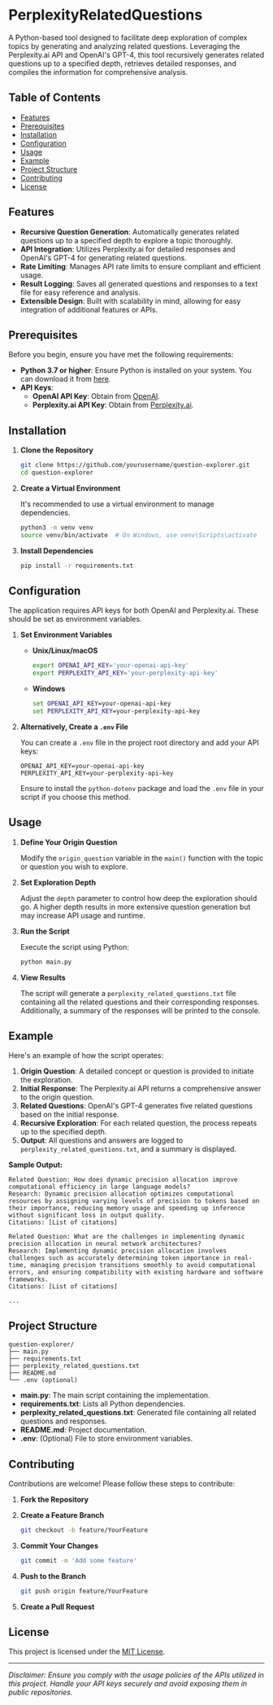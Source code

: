 # PerplexityRelatedQuestions

A Python-based tool designed to facilitate deep exploration of complex topics by generating and analyzing related questions. Leveraging the Perplexity.ai API and OpenAI's GPT-4, this tool recursively generates related questions up to a specified depth, retrieves detailed responses, and compiles the information for comprehensive analysis.

## Table of Contents

- [Features](#features)
- [Prerequisites](#prerequisites)
- [Installation](#installation)
- [Configuration](#configuration)
- [Usage](#usage)
- [Example](#example)
- [Project Structure](#project-structure)
- [Contributing](#contributing)
- [License](#license)

## Features

- **Recursive Question Generation**: Automatically generates related questions up to a specified depth to explore a topic thoroughly.
- **API Integration**: Utilizes Perplexity.ai for detailed responses and OpenAI's GPT-4 for generating related questions.
- **Rate Limiting**: Manages API rate limits to ensure compliant and efficient usage.
- **Result Logging**: Saves all generated questions and responses to a text file for easy reference and analysis.
- **Extensible Design**: Built with scalability in mind, allowing for easy integration of additional features or APIs.

## Prerequisites

Before you begin, ensure you have met the following requirements:

- **Python 3.7 or higher**: Ensure Python is installed on your system. You can download it from [here](https://www.python.org/downloads/).
- **API Keys**:
  - **OpenAI API Key**: Obtain from [OpenAI](https://platform.openai.com/account/api-keys).
  - **Perplexity.ai API Key**: Obtain from [Perplexity.ai](https://www.perplexity.ai/).

## Installation

1. **Clone the Repository**

   ```bash
   git clone https://github.com/yourusername/question-explorer.git
   cd question-explorer
   ```

2. **Create a Virtual Environment**

   It's recommended to use a virtual environment to manage dependencies.

   ```bash
   python3 -m venv venv
   source venv/bin/activate  # On Windows, use venv\Scripts\activate
   ```

3. **Install Dependencies**

   ```bash
   pip install -r requirements.txt
   ```

## Configuration

The application requires API keys for both OpenAI and Perplexity.ai. These should be set as environment variables.

1. **Set Environment Variables**

   - **Unix/Linux/macOS**

     ```bash
     export OPENAI_API_KEY='your-openai-api-key'
     export PERPLEXITY_API_KEY='your-perplexity-api-key'
     ```

   - **Windows**

     ```cmd
     set OPENAI_API_KEY=your-openai-api-key
     set PERPLEXITY_API_KEY=your-perplexity-api-key
     ```

2. **Alternatively, Create a `.env` File**

   You can create a `.env` file in the project root directory and add your API keys:

   ```env
   OPENAI_API_KEY=your-openai-api-key
   PERPLEXITY_API_KEY=your-perplexity-api-key
   ```

   Ensure to install the `python-dotenv` package and load the `.env` file in your script if you choose this method.

## Usage

1. **Define Your Origin Question**

   Modify the `origin_question` variable in the `main()` function with the topic or question you wish to explore.

2. **Set Exploration Depth**

   Adjust the `depth` parameter to control how deep the exploration should go. A higher depth results in more extensive question generation but may increase API usage and runtime.

3. **Run the Script**

   Execute the script using Python:

   ```bash
   python main.py
   ```

4. **View Results**

   The script will generate a `perplexity_related_questions.txt` file containing all the related questions and their corresponding responses. Additionally, a summary of the responses will be printed to the console.

## Example

Here's an example of how the script operates:

1. **Origin Question**: A detailed concept or question is provided to initiate the exploration.
2. **Initial Response**: The Perplexity.ai API returns a comprehensive answer to the origin question.
3. **Related Questions**: OpenAI's GPT-4 generates five related questions based on the initial response.
4. **Recursive Exploration**: For each related question, the process repeats up to the specified depth.
5. **Output**: All questions and answers are logged to `perplexity_related_questions.txt`, and a summary is displayed.

**Sample Output:**

```
Related Question: How does dynamic precision allocation improve computational efficiency in large language models?
Research: Dynamic precision allocation optimizes computational resources by assigning varying levels of precision to tokens based on their importance, reducing memory usage and speeding up inference without significant loss in output quality.
Citations: [List of citations]

Related Question: What are the challenges in implementing dynamic precision allocation in neural network architectures?
Research: Implementing dynamic precision allocation involves challenges such as accurately determining token importance in real-time, managing precision transitions smoothly to avoid computational errors, and ensuring compatibility with existing hardware and software frameworks.
Citations: [List of citations]

...
```

## Project Structure

```
question-explorer/
├── main.py
├── requirements.txt
├── perplexity_related_questions.txt
├── README.md
└── .env (optional)
```

- **main.py**: The main script containing the implementation.
- **requirements.txt**: Lists all Python dependencies.
- **perplexity_related_questions.txt**: Generated file containing all related questions and responses.
- **README.md**: Project documentation.
- **.env**: (Optional) File to store environment variables.

## Contributing

Contributions are welcome! Please follow these steps to contribute:

1. **Fork the Repository**
2. **Create a Feature Branch**

   ```bash
   git checkout -b feature/YourFeature
   ```

3. **Commit Your Changes**

   ```bash
   git commit -m 'Add some feature'
   ```

4. **Push to the Branch**

   ```bash
   git push origin feature/YourFeature
   ```

5. **Create a Pull Request**

## License

This project is licensed under the [MIT License](LICENSE).

---

*Disclaimer: Ensure you comply with the usage policies of the APIs utilized in this project. Handle your API keys securely and avoid exposing them in public repositories.*
